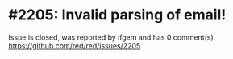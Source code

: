 
#2205: Invalid parsing of email!
================================================================================
Issue is closed, was reported by ifgem and has 0 comment(s).
<https://github.com/red/red/issues/2205>




